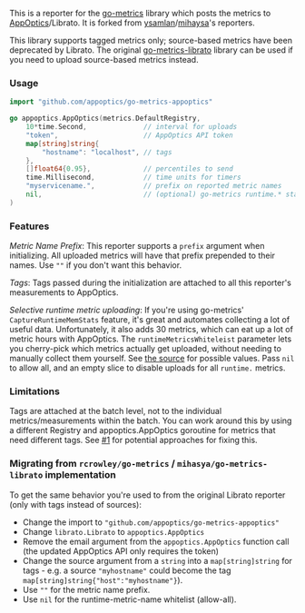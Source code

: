This is a reporter for the [go-metrics](https://github.com/rcrowley/go-metrics)
library which posts the metrics to [AppOptics](https://www.appoptics.com/)/Librato. 
It is forked from [ysamlan](https://github.com/mihasya/go-metrics-librato)/[mihaysa](https://github.com/mihasya/go-metrics-librato)'s reporters.

This library supports tagged metrics only; source-based metrics have been deprecated by Librato.
The original [go-metrics-librato](https://github.com/mihasya/go-metrics-librato) library can be used
if you need to upload source-based metrics instead.

### Usage

```go
import "github.com/appoptics/go-metrics-appoptics"

go appoptics.AppOptics(metrics.DefaultRegistry,
    10*time.Second,              // interval for uploads
    "token",                     // AppOptics API token
    map[string]string{
        "hostname": "localhost", // tags
    }, 
    []float64{0.95},             // percentiles to send
    time.Millisecond,            // time units for timers
    "myservicename.",            // prefix on reported metric names
    nil,                         // (optional) go-metrics runtime.* stats upload whitelist
)
```

### Features

*Metric Name Prefix*: This reporter supports a `prefix` argument when initializing. All uploaded 
metrics will have that prefix prepended to their names. Use `""` if you don't want this behavior.

*Tags*: Tags passed during the initialization are attached to all this reporter's measurements to
AppOptics.

*Selective runtime metric uploading*: If you're using go-metrics' `CaptureRuntimeMemStats` feature,
it's great and automates collecting a lot of useful data. Unfortunately, it also adds 30 metrics, 
which can eat up a lot of metric hours with AppOptics. The `runtimeMetricsWhiteleist` parameter lets
you cherry-pick which metrics actually get uploaded, without needing to manually collect them 
yourself. See [the source](https://github.com/rcrowley/go-metrics/blob/master/runtime.go) for 
possible values. Pass `nil` to allow all, and an empty slice to disable uploads for all `runtime.` 
metrics.

### Limitations
Tags are attached at the batch level, not to the individual metrics/measurements within
the batch. You can work around this by using a different Registry and appoptics.AppOptics 
goroutine for metrics that need different tags. See 
[#1](https://github.com/ysamlan/go-metrics-appoptics/issues/1) for potential approaches for fixing
this.

### Migrating from `rcrowley/go-metrics` / `mihasya/go-metrics-librato` implementation

To get the same behavior you're used to from the original Librato reporter (only with tags instead
of sources):

* Change the import to `"github.com/appoptics/go-metrics-appoptics"`
* Change `librato.Librato` to `appoptics.AppOptics`
* Remove the email argument from the `appoptics.AppOptics` function call (the updated AppOptics API
  only requires the token)
* Change the source argument from a `string` into a `map[string]string` for tags - e.g. a source
  `"myhostname"` could become the tag `map[string]string{"host":"myhostname"}`).
* Use `""` for the metric name prefix.
* Use `nil` for the runtime-metric-name whitelist (allow-all).
